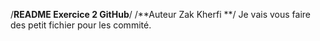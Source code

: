 /**README Exercice 2 GitHub**/
/**Auteur Zak Kherfi **/
Je vais vous faire des petit fichier pour les commité.